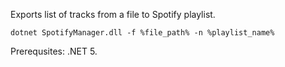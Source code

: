 Exports list of tracks from a file to Spotify playlist.

`dotnet SpotifyManager.dll -f %file_path% -n %playlist_name%`

Prerequsites: .NET 5.
